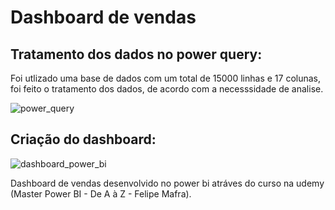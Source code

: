 # Dashboard de vendas

<h2>Tratamento dos dados no power query:</h2>

<p>Foi utlizado uma base de dados com um total de 15000 linhas e 17 colunas, foi feito o tratamento dos dados, de acordo com a necesssidade de analise.</p>

![power_query](https://github.com/eugersonmendonca/dashboard-de-vendas/assets/44478573/ccf08b01-005b-4dec-933f-9290d684c39b)

<h2>Criação do dashboard:</h2>

![dashboard_power_bi](https://github.com/eugersonmendonca/curso_power_bi/assets/44478573/c31b4cf0-405b-4032-8a87-7b8c65c7752a)


Dashboard de vendas desenvolvido no power bi atráves do curso na udemy (Master Power BI - De A à Z - Felipe Mafra).
